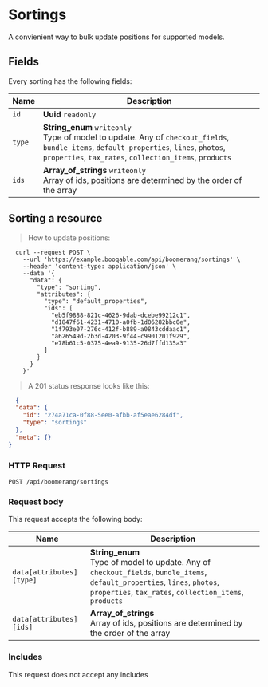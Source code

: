 # Sortings

A convienient way to bulk update positions for supported models.

## Fields
Every sorting has the following fields:

Name | Description
-- | --
`id` | **Uuid** `readonly`<br>
`type` | **String_enum** `writeonly`<br>Type of model to update. Any of `checkout_fields`, `bundle_items`, `default_properties`, `lines`, `photos`, `properties`, `tax_rates`, `collection_items`, `products`
`ids` | **Array_of_strings** `writeonly`<br>Array of ids, positions are determined by the order of the array


## Sorting a resource



> How to update positions:

```shell
  curl --request POST \
    --url 'https://example.booqable.com/api/boomerang/sortings' \
    --header 'content-type: application/json' \
    --data '{
      "data": {
        "type": "sorting",
        "attributes": {
          "type": "default_properties",
          "ids": [
            "eb5f9888-821c-4626-9dab-dcebe99212c1",
            "d1847f61-4231-4710-a0fb-1d06282bbc0e",
            "1f793e07-276c-412f-b889-a0843cddaac1",
            "a626549d-2b3d-4203-9f44-c9901201f929",
            "e78b61c5-0375-4ea9-9135-26d7ffd135a3"
          ]
        }
      }
    }'
```

> A 201 status response looks like this:

```json
  {
  "data": {
    "id": "274a71ca-0f88-5ee0-afbb-af5eae6284df",
    "type": "sortings"
  },
  "meta": {}
}
```

### HTTP Request

`POST /api/boomerang/sortings`

### Request body

This request accepts the following body:

Name | Description
-- | --
`data[attributes][type]` | **String_enum** <br>Type of model to update. Any of `checkout_fields`, `bundle_items`, `default_properties`, `lines`, `photos`, `properties`, `tax_rates`, `collection_items`, `products`
`data[attributes][ids]` | **Array_of_strings** <br>Array of ids, positions are determined by the order of the array


### Includes

This request does not accept any includes